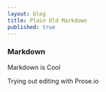 ```yaml
---
layout: blog
title: Plain Old Markdown
published: true
---
```



### Markdown

Markdown is Cool

Trying out editing with Prose.io

